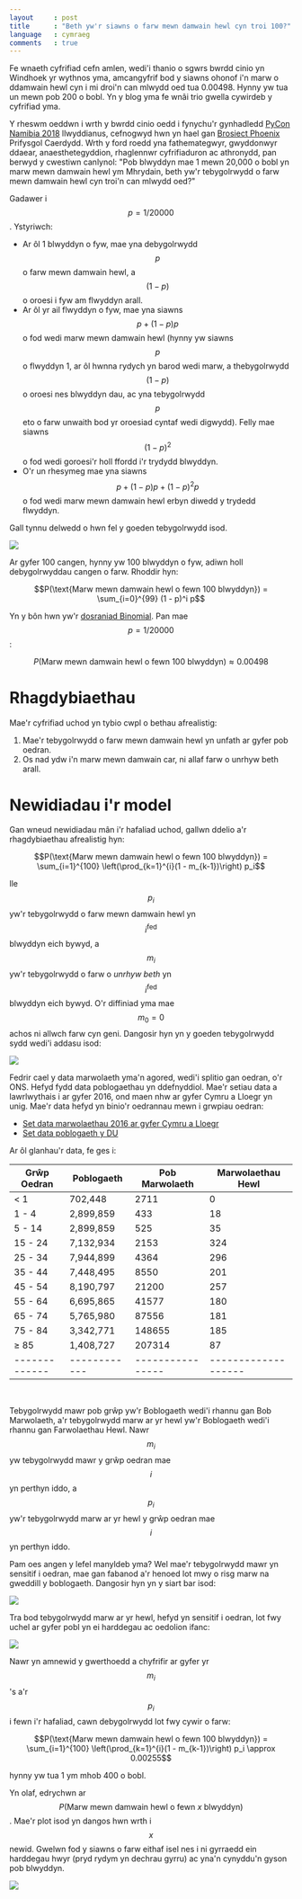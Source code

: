 ```yaml
---
layout     : post
title      : "Beth yw'r siawns o farw mewn damwain hewl cyn troi 100?"
language   : cymraeg
comments   : true
---
```


Fe wnaeth cyfrifiad cefn amlen, wedi'i thanio o sgwrs bwrdd cinio yn Windhoek yr
wythnos yma, amcangyfrif bod y siawns ohonof i'n marw o ddamwain hewl cyn i mi droi'n
can mlwydd oed tua 0.00498.
Hynny yw tua un mewn pob 200 o bobl.
Yn y blog yma fe wnâi trio gwella cywirdeb y cyfrifiad yma.

Y rheswm oeddwn i wrth y bwrdd cinio oedd i fynychu'r gynhadledd
[PyCon Namibia 2018](https://na.pycon.org/en/) llwyddianus, cefnogwyd hwn yn
hael gan [Brosiect Phoenix](http://www.cardiff.ac.uk/phoenix-project) Prifysgol
Caerdydd.
Wrth y ford roedd yna fathemategwyr, gwyddonwyr ddaear, anaesthetegyddion,
rhaglennwr cyfrifiaduron ac athronydd, pan berwyd y cwestiwn canlynol:
"Pob blwyddyn mae 1 mewn 20,000 o bobl yn marw mewn damwain hewl ym Mhrydain,
beth yw'r tebygolrwydd o farw mewn damwain hewl cyn troi'n can mlwydd oed?"

Gadawer i $$p = 1 / 20000$$.
Ystyriwch:

+ Ar ôl 1 blwyddyn o fyw, mae yna debygolrwydd $$p$$ o farw mewn damwain hewl, a
$$(1 - p)$$ o oroesi i fyw am flwyddyn arall.
+ Ar ôl yr ail flwyddyn o fyw, mae yna siawns $$p + (1 - p)p$$ o fod wedi marw
mewn damwain hewl (hynny yw siawns $$p$$ o flwyddyn 1, ar ôl hwnna rydych yn
barod wedi marw, a thebygolrwydd $$(1 - p)$$ o oroesi nes blwyddyn dau, ac yna
tebygolrwydd $$p$$ eto o farw unwaith bod yr oroesiad cyntaf wedi digwydd).
Felly mae siawns $$(1 - p)^2$$ o fod wedi goroesi'r holl ffordd i'r trydydd
blwyddyn.
+ O'r un rhesymeg mae yna siawns $$p + (1 - p)p + (1 - p)^2p$$ o fod wedi marw
mewn damwain hewl erbyn diwedd y trydedd flwyddyn.

Gall tynnu delwedd o hwn fel y goeden tebygolrwydd isod.

![]({{site.baseurl}}/images/tree_diagram1-cy.png)

Ar gyfer 100 cangen, hynny yw 100 blwyddyn o fyw, adiwn holl debygolrwyddau
cangen o farw.
Rhoddir hyn:

$$P(\text{Marw mewn damwain hewl o fewn 100 blwyddyn}) = \sum_{i=0}^{99} (1 - p)^i p$$

Yn y bôn hwn yw'r
[dosraniad Binomial](https://en.wikipedia.org/wiki/Binomial_distribution).
Pan mae $$p = 1 / 20000$$:

$$P(\text{Marw mewn damwain hewl o fewn 100 blwyddyn}) \approx 0.00498$$

# Rhagdybiaethau

Mae'r cyfrifiad uchod yn tybio cwpl o bethau afrealistig:

1. Mae'r tebygolrwydd o farw mewn damwain hewl yn unfath ar gyfer pob oedran.
1. Os nad ydw i'n marw mewn damwain car, ni allaf farw o unrhyw beth arall.

# Newidiadau i'r model

Gan wneud newidiadau mân i'r hafaliad uchod, gallwn ddelio a'r rhagdybiaethau
afrealistig hyn:

$$P(\text{Marw mewn damwain hewl o fewn 100 blwyddyn}) = \sum_{i=1}^{100} \left(\prod_{k=1}^{i}(1 - m_{k-1})\right) p_i$$

lle $$p_i$$ yw'r tebygolrwydd o farw mewn damwain hewl yn $$i^{\text{fed}}$$
blwyddyn eich bywyd, a $$m_i$$ yw'r tebygolrwydd o farw o *unrhyw beth* yn
$$i^{\text{fed}}$$ blwyddyn eich bywyd.
O'r diffiniad yma mae $$m_0 = 0$$ achos ni allwch farw cyn geni.
Dangosir hyn yn y goeden tebygolrwydd sydd wedi'i addasu isod:

![]({{site.baseurl}}/images/tree_diagram2-cy.png)

Fedrir cael y data marwolaeth yma'n agored, wedi'i splitio gan oedran, o'r ONS.
Hefyd fydd data poblogaethau yn ddefnyddiol.
Mae'r setiau data a lawrlwythais i ar gyfer 2016, ond maen nhw ar gyfer Cymru a
Lloegr yn unig.
Mae'r data hefyd yn binio'r oedrannau mewn i grwpiau oedran:

+ [Set data marwolaethau 2016 ar gyfer Cymru a Lloegr](https://www.ons.gov.uk/peoplepopulationandcommunity/birthsdeathsandmarriages/deaths/datasets/deathregistrationssummarytablesenglandandwalesreferencetables)
+ [Set data poblogaeth y DU](https://www.ons.gov.uk/peoplepopulationandcommunity/populationandmigration/populationestimates/datasets/populationestimatesforukenglandandwalesscotlandandnorthernireland)

Ar ôl glanhau'r data, fe ges i:

  | Grŵp Oedran | Poblogaeth | Pob Marwolaeth | Marwolaethau Hewl |
  |-------------|------------|----------------|-------------------|
  | < 1         | 702,448    | 2711           | 0                 |
  | 1 - 4       | 2,899,859  | 433            | 18                |
  | 5 - 14      | 2,899,859  | 525            | 35                |
  | 15 - 24     | 7,132,934  | 2153           | 324               |
  | 25 - 34     | 7,944,899  | 4364           | 296               |
  | 35 - 44     | 7,448,495  | 8550           | 201               |
  | 45 - 54     | 8,190,797  | 21200          | 257               |
  | 55 - 64     | 6,695,865  | 41577          | 180               |
  | 65 - 74     | 5,765,980  | 87556          | 181               |
  | 75 - 84     | 3,342,771  | 148655         | 185               |
  | ≥ 85        | 1,408,727  | 207314         | 87                |
  |-------------|------------|----------------|-------------------|

<br>

Tebygolrwydd mawr pob grŵp yw'r Boblogaeth wedi'i rhannu gan Bob Marwolaeth, a'r
tebygolrwydd marw ar yr hewl yw'r Boblogaeth wedi'i rhannu gan Farwolaethau
Hewl.
Nawr $$m_i$$ yw tebygolrwydd mawr y grŵp oedran mae $$i$$ yn perthyn iddo, a
$$p_i$$ yw'r tebygolrwydd marw ar yr hewl y grŵp oedran mae $$i$$ yn perthyn
iddo.

Pam oes angen y lefel manyldeb yma?
Wel mae'r tebygolrwydd mawr yn sensitif i oedran, mae gan fabanod a'r henoed lot
mwy o risg marw na gweddill y boblogaeth.
Dangosir hyn yn y siart bar isod:

![]({{site.baseurl}}/images/death_age_cy.png)

Tra bod tebygolrwydd marw ar yr hewl, hefyd yn sensitif i oedran, lot fwy uchel
ar gyfer pobl yn ei harddegau ac oedolion ifanc:

![]({{site.baseurl}}/images/roaddeath_age_cy.png)

Nawr yn amnewid y gwerthoedd a chyfrifir ar gyfer yr $$m_i$$'s a'r $$p_i$$ i
fewn i'r hafaliad, cawn debygolrwydd lot fwy cywir o farw:

$$P(\text{Marw mewn damwain hewl o fewn 100 blwyddyn}) = \sum_{i=1}^{100} \left(\prod_{k=1}^{i}(1 - m_{k-1})\right) p_i \approx 0.00255$$

hynny yw tua 1 ym mhob 400 o bobl.

Yn olaf, edrychwn ar $$P(\text{Marw mewn damwain hewl o fewn } x \text{ blwyddyn})$$.
Mae'r plot isod yn dangos hwn wrth i $$x$$ newid.
Gwelwn fod y siawns o farw eithaf isel nes i ni gyrraedd ein harddegau hwyr
(pryd rydym yn dechrau gyrru) ac yna'n cynyddu'n gyson pob blwyddyn.

![]({{site.baseurl}}/images/lifetime_roaddeath_age_cy.png)
